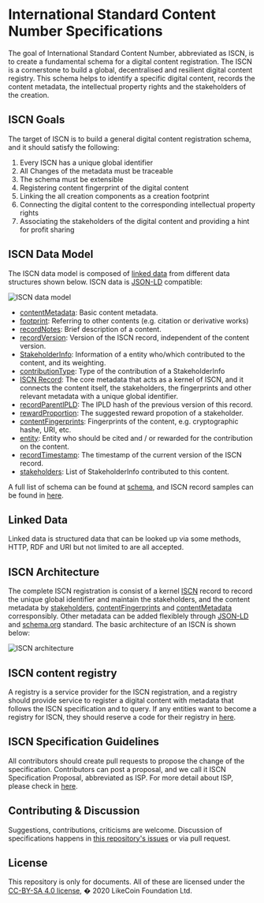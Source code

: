 # International Standard Content Number Specifications

The goal of International Standard Content Number, abbreviated as ISCN, is to create a fundamental schema for a digital content registration. The ISCN is a cornerstone to build a global, decentralised and resilient digital content registry. This schema helps to identify a specific digital content, records the content metadata, the intellectual property rights and the stakeholders of the creation.

## ISCN Goals

The target of ISCN is to build a general digital content registration schema, and it should satisfy the following:

1. Every ISCN has a unique global identifier
1. All Changes of the metadata must be traceable
1. The schema must be extensible
1. Registering content fingerprint of the digital content
1. Linking the all creation components as a creation footprint
1. Connecting the digital content to the corresponding intellectual property rights
1. Associating the stakeholders of the digital content and providing a hint for profit sharing

## ISCN Data Model

The ISCN data model is composed of [linked data](#linked-data) from different data structures shown below. ISCN data is [JSON-LD](https://json-ld.org/) compatible:

![ISCN data model](https://gateway.pinata.cloud/ipfs/Qmacpqc7EWQBU9q8cctAj1hdoVXdyMH7Geq7FcpZ8XA5M8)

- [contentMetadata](schema/contentMetadata/README.md): Basic content metadata.
- [footprint](schema/footprint/README.md): Referring to other contents (e.g. citation or derivative works)
- [recordNotes](schema/recordNotes/README.md): Brief description of a content.
- [recordVersion](schema/recordVersion/README.md): Version of the ISCN record, independent of the content version.
- [StakeholderInfo](schema/StakeholderInfo/README.md): Information of a entity who/which contributed to the content, and its weighting.
- [contributionType](schema/contributionType/README.md): Type of the contribution of a StakeholderInfo
- [ISCN Record](schema/record/README.md): The core metadata that acts as a kernel of ISCN, and it connects the content itself, the stakeholders, the fingerprints and other relevant metadata with a unique global identifier.
- [recordParentIPLD](schema/recordParentIPLD/README.md): The IPLD hash of the previous version of this record.
- [rewardProportion](schema/rewardProportion/README.md): The suggested reward propotion of a stakeholder.
- [contentFingerprints](schema/contentFingerprints/README.md): Fingerprints of the content, e.g. cryptographic hashe, URI, etc.
- [entity](schema/entity/README.md): Entity who should be cited and / or rewarded for the contribution on the content.
- [recordTimestamp](schema/recordTimestamp/README.md): The timestamp of the current version of the ISCN record.
- [stakeholders](schema/stakeholders/README.md): List of StakeholderInfo contributed to this content.

A full list of schema can be found at [schema](/schema), and ISCN record samples can be found in [here](/sample).

## Linked Data

Linked data is structured data that can be looked up via some methods, HTTP, RDF and URI but not limited to are all accepted.

## ISCN Architecture

The complete ISCN registration is consist of a kernel [ISCN](schema/iscn.md) record to record the unique global identifier and maintain the stakeholders, and the content metadata by [stakeholders](schema/stakeholders/README.md), [contentFingerprints](schema/contentFingerprints/README.md) and [contentMetadata](schema/contentMetadata/README.md) corresponsibly. Other metadata can be added flexiblely through [JSON-LD](https://json-ld.org/) and [schema.org](https://schema.org/) standard. The basic architecture of an ISCN is shown below:

![ISCN architecture](https://gateway.pinata.cloud/ipfs/QmT3gD8KvowzpaU2n4ppc7EHnJ7rgqkbRCqgKmdvYHSTiv)

## ISCN content registry

A registry is a service provider for the ISCN registration, and a registry should provide service to register a digital content with metadata that follows the ISCN specification and to query. If any entities want to become a registry for ISCN, they should reserve a code for their registry in [here](https://github.com/likecoin/iscn-registry-index).

## ISCN Specification Guidelines

All contributors should create pull requests to propose the change of the specification. Contributors can post a proposal, and we call it ISCN Specification Proposal, abbreviated as ISP. For more detail about ISP, please check in [here](https://github.com/likecoin/iscn-specs/wiki/ISCN-Specification-Proposal).

## Contributing & Discussion

Suggestions, contributions, criticisms are welcome.
Discussion of specifications happens in [this repository's issues](https://github.com/likecoin/iscn-specs/issues) or via pull request.

## License

This repository is only for documents. All of these are licensed under the [CC-BY-SA 4.0 license](https://github.com/likecoin/iscn-specs/blob/master/LICENSE), � 2020 LikeCoin Foundation Ltd.
